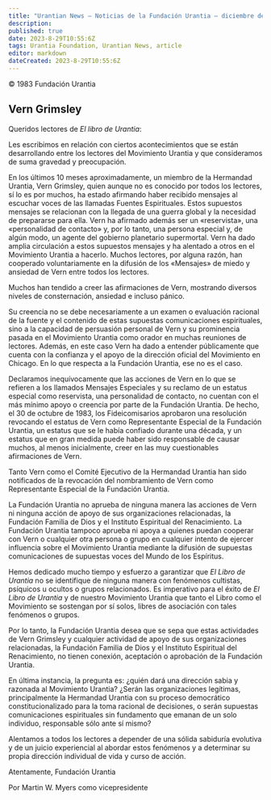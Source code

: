```yaml
---
title: "Urantian News — Noticias de la Fundación Urantia — diciembre de 1983"
description: 
published: true
date: 2023-8-29T10:55:6Z
tags: Urantia Foundation, Urantian News, article
editor: markdown
dateCreated: 2023-8-29T10:55:6Z
---
```


<p class="v-card v-sheet theme--light gray lighten-3 px-2">© 1983 Fundación Urantia</p>



## Vern Grimsley

Queridos lectores de _El libro de Urantia_:

Les escribimos en relación con ciertos acontecimientos que se están desarrollando entre los lectores del Movimiento Urantia y que consideramos de suma gravedad y preocupación.

En los últimos 10 meses aproximadamente, un miembro de la Hermandad Urantia, Vern Grimsley, quien aunque no es conocido por todos los lectores, sí lo es por muchos, ha estado afirmando haber recibido mensajes al escuchar voces de las llamadas Fuentes Espirituales. Estos supuestos mensajes se relacionan con la llegada de una guerra global y la necesidad de prepararse para ella. Vern ha afirmado además ser un «reservista», una «personalidad de contacto» y, por lo tanto, una persona especial y, de algún modo, un agente del gobierno planetario supermortal. Vern ha dado amplia circulación a estos supuestos mensajes y ha alentado a otros en el Movimiento Urantia a hacerlo. Muchos lectores, por alguna razón, han cooperado voluntariamente en la difusión de los «Mensajes» de miedo y ansiedad de Vern entre todos los lectores.

Muchos han tendido a creer las afirmaciones de Vern, mostrando diversos niveles de consternación, ansiedad e incluso pánico.

Su creencia no se debe necesariamente a un examen o evaluación racional de la fuente y el contenido de estas supuestas comunicaciones espirituales, sino a la capacidad de persuasión personal de Vern y su prominencia pasada en el Movimiento Urantia como orador en muchas reuniones de lectores. Además, en este caso Vern ha dado a entender públicamente que cuenta con la confianza y el apoyo de la dirección oficial del Movimiento en Chicago. En lo que respecta a la Fundación Urantia, ese no es el caso.

Declaramos inequívocamente que las acciones de Vern en lo que se refieren a los llamados Mensajes Especiales y su reclamo de un estatus especial como reservista, una personalidad de contacto, no cuentan con el más mínimo apoyo o creencia por parte de la Fundación Urantia. De hecho, el 30 de octubre de 1983, los Fideicomisarios aprobaron una resolución revocando el estatus de Vern como Representante Especial de la Fundación Urantia, un estatus que se le había confiado durante una década, y un estatus que en gran medida puede haber sido responsable de causar muchos, al menos inicialmente, creer en las muy cuestionables afirmaciones de Vern.

Tanto Vern como el Comité Ejecutivo de la Hermandad Urantia han sido notificados de la revocación del nombramiento de Vern como Representante Especial de la Fundación Urantia.

La Fundación Urantia no aprueba de ninguna manera las acciones de Vern ni ninguna acción de apoyo de sus organizaciones relacionadas, la Fundación Familia de Dios y el Instituto Espiritual del Renacimiento. La Fundación Urantia tampoco aprueba ni apoya a quienes puedan cooperar con Vern o cualquier otra persona o grupo en cualquier intento de ejercer influencia sobre el Movimiento Urantia mediante la difusión de supuestas comunicaciones de supuestas voces del Mundo de los Espíritus.

Hemos dedicado mucho tiempo y esfuerzo a garantizar que _El Libro de Urantia_ no se identifique de ninguna manera con fenómenos cultistas, psíquicos u ocultos o grupos relacionados. Es imperativo para el éxito de _El Libro de Urantia_ y de nuestro Movimiento Urantia que tanto el Libro como el Movimiento se sostengan por sí solos, libres de asociación con tales fenómenos o grupos.

Por lo tanto, la Fundación Urantia desea que se sepa que estas actividades de Vern Grimsley y cualquier actividad de apoyo de sus organizaciones relacionadas, la Fundación Familia de Dios y el Instituto Espiritual del Renacimiento, no tienen conexión, aceptación o aprobación de la Fundación Urantia.

En última instancia, la pregunta es: ¿quién dará una dirección sabia y razonada al Movimiento Urantia? ¿Serán las organizaciones legítimas, principalmente la Hermandad Urantia con su proceso democrático constitucionalizado para la toma racional de decisiones, o serán supuestas comunicaciones espirituales sin fundamento que emanan de un solo individuo, responsable sólo ante sí mismo?

Alentamos a todos los lectores a depender de una sólida sabiduría evolutiva y de un juicio experiencial al abordar estos fenómenos y a determinar su propia dirección individual de vida y curso de acción.

Atentamente,
Fundación Urantia

Por Martin W. Myers como vicepresidente

